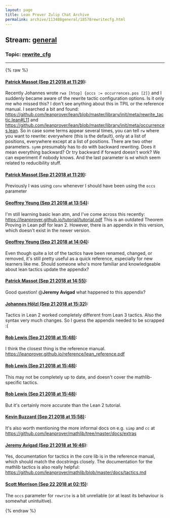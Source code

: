 ```yaml
---
layout: page
title: Lean Prover Zulip Chat Archive 
permalink: archive/113488general/18578rewritecfg.html
---
```


## Stream: [general](index.html)
### Topic: [rewrite_cfg](18578rewritecfg.html)

---


{% raw %}
#### [ Patrick Massot (Sep 21 2018 at 11:29)](https://leanprover.zulipchat.com/#narrow/stream/113488-general/topic/rewrite_cfg/near/134366830):
Recently Johannes wrote `rwa [htop] {occs := occurrences.pos [2]}` and I suddenly became aware of the rewrite tactic configuration options. Is it only me who missed this? I don't see anything about this in TPIL or the reference manual. I searched a bit and found: https://github.com/leanprover/lean/blob/master/library/init/meta/rewrite_tactic.lean#L11 and https://github.com/leanprover/lean/blob/master/library/init/meta/occurrences.lean. So in case some terms appear several times, you can tell `rw` where you want to rewrite: everywhere (this is the default), only at a list of positions, everywhere except at a list of positions. There are two other parameters. `symm` presumably has to do with backward rewriting. Does it mean everything backward? Or try backward if forward doesn't work? We can experiment if nobody knows. And the last parameter is `md` which seem related to reducibility stuff.

#### [ Patrick Massot (Sep 21 2018 at 11:29)](https://leanprover.zulipchat.com/#narrow/stream/113488-general/topic/rewrite_cfg/near/134366841):
Previously I was using `conv` whenever I should have been using the `occs` parameter

#### [ Geoffrey Yeung (Sep 21 2018 at 13:54)](https://leanprover.zulipchat.com/#narrow/stream/113488-general/topic/rewrite_cfg/near/134372914):
I'm still learning basic lean atm, and I've come across this recently: https://leanprover.github.io/tutorial/tutorial.pdf
This is an outdated Theorem Proving in Lean pdf for lean 2. However, there is an appendix in this version, which doesn't exist in the newer version.

#### [ Geoffrey Yeung (Sep 21 2018 at 14:04)](https://leanprover.zulipchat.com/#narrow/stream/113488-general/topic/rewrite_cfg/near/134373418):
Even though quite a lot of the tactics have been renamed, changed, or removed, it's still pretty useful as a quick reference, especially for new learners like me. Should someone who's more familiar and knowledgeable about lean tactics update the appendix?

#### [ Patrick Massot (Sep 21 2018 at 14:55)](https://leanprover.zulipchat.com/#narrow/stream/113488-general/topic/rewrite_cfg/near/134375895):
Good question! @**Jeremy Avigad** what happened to this appendix?

#### [ Johannes Hölzl (Sep 21 2018 at 15:32)](https://leanprover.zulipchat.com/#narrow/stream/113488-general/topic/rewrite_cfg/near/134377970):
Tactics in Lean 2 worked completely different from Lean 3 tactics. Also the syntax very much changes. So I guess the appendix needed to be scrapped :(

#### [ Rob Lewis (Sep 21 2018 at 15:48)](https://leanprover.zulipchat.com/#narrow/stream/113488-general/topic/rewrite_cfg/near/134378895):
I think the closest thing is the reference manual. https://leanprover.github.io/reference/lean_reference.pdf

#### [ Rob Lewis (Sep 21 2018 at 15:48)](https://leanprover.zulipchat.com/#narrow/stream/113488-general/topic/rewrite_cfg/near/134378904):
This may not be completely up to date, and doesn't cover the mathlib-specific tactics.

#### [ Rob Lewis (Sep 21 2018 at 15:48)](https://leanprover.zulipchat.com/#narrow/stream/113488-general/topic/rewrite_cfg/near/134378921):
But it's certainly more accurate than the Lean 2 tutorial.

#### [ Kevin Buzzard (Sep 21 2018 at 15:58)](https://leanprover.zulipchat.com/#narrow/stream/113488-general/topic/rewrite_cfg/near/134379488):
It's also worth mentioning the more informal docs on e.g. `simp` and `cc` at https://github.com/leanprover/mathlib/tree/master/docs/extras

#### [ Jeremy Avigad (Sep 21 2018 at 16:46)](https://leanprover.zulipchat.com/#narrow/stream/113488-general/topic/rewrite_cfg/near/134382321):
Yes, documentation for tactics in the core lib is in the reference manual, which should match the docstrings closely. The documentation for the mathlib tactics is also really helpful: https://github.com/leanprover/mathlib/blob/master/docs/tactics.md

#### [ Scott Morrison (Sep 22 2018 at 02:15)](https://leanprover.zulipchat.com/#narrow/stream/113488-general/topic/rewrite_cfg/near/134413575):
The `occs` parameter for `rewrite` is a bit unreliable (or at least its behaviour is somewhat unintuitive).


{% endraw %}
